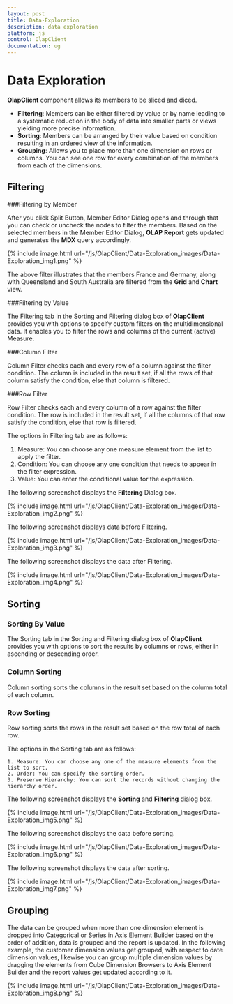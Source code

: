 ```yaml
---
layout: post
title: Data-Exploration
description: data exploration
platform: js
control: OlapClient
documentation: ug
---
```


# Data Exploration

**OlapClient** component allows its members to be sliced and diced. 

* **Filtering**: Members can be either filtered by value or by name leading to a systematic reduction in the body of data into smaller parts or views yielding more precise information.
* **Sorting**: Members can be arranged by their value based on condition resulting in an ordered view of the information. 
* **Grouping**: Allows you to place more than one dimension on rows or columns. You can see one row for every combination of the members from each of the dimensions. 

## Filtering 

###Filtering by Member

After you click Split Button, Member Editor Dialog opens and through that you can check or uncheck the nodes to filter the members. Based on the selected members in the Member Editor Dialog, **OLAP Report** gets updated and generates the **MDX** query accordingly.

{% include image.html url="/js/OlapClient/Data-Exploration_images/Data-Exploration_img1.png" %}

The above filter illustrates that the members France and Germany, along with Queensland and South Australia are filtered from the **Grid** and **Chart** view.

###Filtering by Value

The Filtering tab in the Sorting and Filtering dialog box of **OlapClient** provides you with options to specify custom filters on the multidimensional data. It enables you to filter the rows and columns of the current (active) Measure.

###Column Filter

Column Filter checks each and every row of a column against the filter condition. The column is included in the result set, if all the rows of that column satisfy the condition, else that column is filtered.

###Row Filter

Row Filter checks each and every column of a row against the filter condition. The row is included in the result set, if all the columns of that row satisfy the condition, else that row is filtered.

The options in Filtering tab are as follows:

   1. Measure: You can choose any one measure element from the list to apply the filter.
   2. Condition: You can choose any one condition that needs to appear in the filter expression.
   3. Value: You can enter the conditional value for the expression.

The following screenshot displays the **Filtering** Dialog box.

{% include image.html url="/js/OlapClient/Data-Exploration_images/Data-Exploration_img2.png" %}

The following screenshot displays data before Filtering.

{% include image.html url="/js/OlapClient/Data-Exploration_images/Data-Exploration_img3.png" %}

The following screenshot displays the data after Filtering.

{% include image.html url="/js/OlapClient/Data-Exploration_images/Data-Exploration_img4.png" %}

## Sorting

### Sorting By Value

The Sorting tab in the Sorting and Filtering dialog box of **OlapClient** provides you with options to sort the results by columns or rows, either in ascending or descending order.

### Column Sorting

Column sorting sorts the columns in the result set based on the column total of each column.

### Row Sorting

Row sorting sorts the rows in the result set based on the row total of each row.

The options in the Sorting tab are as follows:

	1. Measure: You can choose any one of the measure elements from the list to sort.
	2. Order: You can specify the sorting order.
	3. Preserve Hierarchy: You can sort the records without changing the hierarchy order.

The following screenshot displays the **Sorting** and **Filtering** dialog box.

{% include image.html url="/js/OlapClient/Data-Exploration_images/Data-Exploration_img5.png" %}

The following screenshot displays the data before sorting.

{% include image.html url="/js/OlapClient/Data-Exploration_images/Data-Exploration_img6.png" %}

The following screenshot displays the data after sorting.

{% include image.html url="/js/OlapClient/Data-Exploration_images/Data-Exploration_img7.png" %}

## Grouping

The data can be grouped when more than one dimension element is dropped into Categorical or Series in Axis Element Builder based on the order of addition, data is grouped and the report is updated. In the following example, the customer dimension values get grouped, with respect to date dimension values, likewise you can group multiple dimension values by dragging the elements from Cube Dimension Browsers to Axis Element Builder and the report values get updated according to it.

{% include image.html url="/js/OlapClient/Data-Exploration_images/Data-Exploration_img8.png" %}

